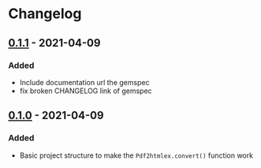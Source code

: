 # Changelog
## [0.1.1] - 2021-04-09

### Added

- Include documentation url the gemspec
- fix broken CHANGELOG link of gemspec

## [0.1.0] - 2021-04-09

### Added

- Basic project structure to make the `Pdf2htmlex.convert()` function work

[0.1.1]: https://github.com/marcosgz/pdf2htmlex/releases/compare/v0.1.0...v0.1.1
[0.1.0]: https://github.com/marcosgz/pdf2htmlex/releases/tag/v0.1.0
